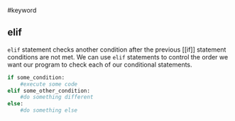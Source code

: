#keyword 
## elif
`elif` statement checks another condition after the previous [[if]] statement conditions are not met.
We can use `elif` statements to control the order we want our program to check each of our conditional statements.

```py
if some_condition:
	#execute some code
elif some_other_condition:
	#do something different
else:
	#do something else
```